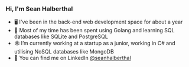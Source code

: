 ### Hi, I'm Sean Halberthal

- 🖥️ I've been in the back-end web development space for about a year
- 💾 Most of my time has been spent using Golang and learning SQL databases like SQLite and PostgreSQL
- 🕸️ I’m currently working at a startup as a junior, working in C# and utilising NoSQL databases like MongoDB
- 💼 You can find me on LinkedIn [@seanhalberthal](https://www.linkedin.com/in/sean-halberthal-88620a239/)
